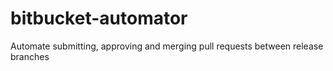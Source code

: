 # bitbucket-automator
Automate submitting, approving and merging pull requests between release branches
